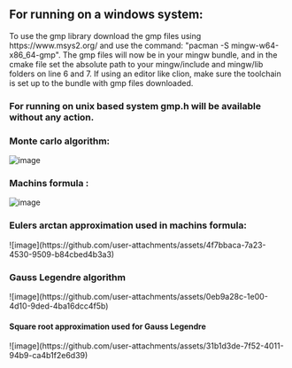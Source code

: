 <h2>For running on a windows system:</h2>
To use the gmp library download the gmp files using https://www.msys2.org/ and use the command: "pacman -S mingw-w64-x86_64-gmp". The gmp files will now be in your mingw bundle, and in the cmake file set the absolute path to your mingw/include and mingw/lib folders on line 6 and 7. If using an editor like clion, make sure the toolchain is set up to the bundle with gmp files downloaded.

<h3>For running on unix based system gmp.h will be available without any action.</h3>

<h3>Monte carlo algorithm:</h3>

![image](https://github.com/user-attachments/assets/c9b02bde-339f-42e2-9f47-209e31c25f9b)

<h3>Machins formula :</h3>

![image](https://github.com/user-attachments/assets/17842720-39b5-4188-ae9e-e0121cbe2cd7)

<h3>Eulers arctan approximation used in machins formula:</h3>
![image](https://github.com/user-attachments/assets/4f7bbaca-7a23-4530-9509-b84cbed4b3a3)

<h3>Gauss Legendre algorithm</h3>
![image](https://github.com/user-attachments/assets/0eb9a28c-1e00-4d10-9ded-4ba16dcc4f5b)
<h4>Square root approximation used for Gauss Legendre</h4>
![image](https://github.com/user-attachments/assets/31b1d3de-7f52-4011-94b9-ca4b1f2e6d39)

